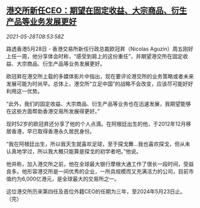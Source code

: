 <!--1622192462000-->
[港交所新任CEO：期望在固定收益、大宗商品、衍生产品等业务发展更好](https://cn.reuters.com/article/hkex-ceo-fa-commodities-drv-0528-idCNKCS2D90S8)
------

<div><i>2021-05-28T08:53:58Z</i></div><p>路透香港5月28日 - 香港交易所新任行政总裁欧冠昇（Nicolas Aguzin）周五刚好上任一周，他分享体会时称，“感受到肩上的这份重任”，并期望港交所在固定收益、大宗商品、衍生产品等业务发展更好。</p><p>欧冠昇在港交所上载的多媒体影片中指出，现在要评论港交所的业务策略或者未来发展可能为时尚早。总体上，港交所“立足中国”的战略不会改变，应该尽可能好好利用这一优势。</p><p>“此外，我们的固定收益、大宗商品、衍生产品等业务也在迅速发展，我期望能够在这些方面帮助香港交易所发展得更好。”</p><p>现时52岁的欧冠昇还分享了他的个人点滴。在阿根廷出生的他，于2012年12月移居香港，早已取得香港永久居民身份。</p><p>“我在阿根廷出生，所以我天生就喜欢足球，至于探戈舞...我也喜欢探戈，但从未认真地学过，所以我大概只能算是探戈的初学者吧。”他说。</p><p>他并称，加入港交所之前，他在全球最大银行摩根大通工作了很长一段时间，受益良多。他形容港交所是一间优秀的企业，一所具规模而又充满活力的公司，目前市值约为6,000亿港元，是全球最大的交易所之一。</p><p>这位港交所历来第四任及首位外籍CEO的任期为三年，至2024年5月23日止。（完）</p>
